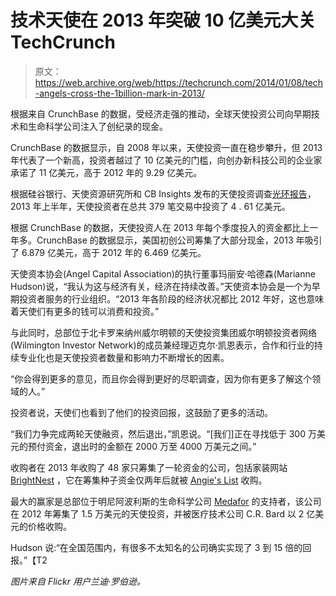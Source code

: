 # 技术天使在 2013 年突破 10 亿美元大关 TechCrunch

> 原文：<https://web.archive.org/web/https://techcrunch.com/2014/01/08/tech-angels-cross-the-1billion-mark-in-2013/>

根据来自 CrunchBase 的数据，受经济走强的推动，全球天使投资公司向早期技术和生命科学公司注入了创纪录的现金。

CrunchBase 的数据显示，自 2008 年以来，天使投资一直在稳步攀升，但 2013 年代表了一个新高，投资者越过了 10 亿美元的门槛，向创办新科技公司的企业家承诺了 11 亿美元，高于 2012 年的 9.29 亿美元。

根据硅谷银行、天使资源研究所和 CB Insights 发布的天使投资调查[光环报告](https://web.archive.org/web/20221208193657/http://www.svb.com/halo-report/)，2013 年上半年，天使投资者在总共 379 笔交易中投资了 4 . 61 亿美元。

根据 CrunchBase 的数据，天使投资人在 2013 年每个季度投入的资金都比上一年多。CrunchBase 的数据显示，美国初创公司筹集了大部分现金，2013 年吸引了 6.879 亿美元，高于 2012 年的 6.469 亿美元。

天使资本协会(Angel Capital Association)的执行董事玛丽安·哈德森(Marianne Hudson)说，“我认为这与经济有关，经济在持续改善。”天使资本协会是一个为早期投资者服务的行业组织。“2013 年各阶段的经济状况都比 2012 年好，这也意味着天使们有更多的钱可以消费和投资。”

与此同时，总部位于北卡罗来纳州威尔明顿的天使投资集团威尔明顿投资者网络(Wilmington Investor Network)的成员兼经理迈克尔·凯恩表示，合作和行业的持续专业化也是天使投资者数量和影响力不断增长的因素。

“你会得到更多的意见，而且你会得到更好的尽职调查，因为你有更多了解这个领域的人。”

投资者说，天使们也看到了他们的投资回报，这鼓励了更多的活动。

“我们力争完成两轮天使融资，然后退出，”凯恩说。“[我们]正在寻找低于 300 万美元的预付资金，退出时的金额在 2000 万至 4000 万美元之间。”

收购者在 2013 年收购了 48 家只筹集了一轮资金的公司，包括家装网站 [BrightNest](https://web.archive.org/web/20221208193657/http://www.crunchbase.com/company/brightnest) ，它在筹集种子资金仅两年后就被 [Angie's List](https://web.archive.org/web/20221208193657/http://www.crunchbase.com/company/angies-list) 收购。

最大的赢家是总部位于明尼阿波利斯的生命科学公司 [Medafor](https://web.archive.org/web/20221208193657/http://www.crunchbase.com/company/medafor) 的支持者，该公司在 2012 年筹集了 1.5 万美元的天使投资，并被医疗技术公司 C.R. Bard 以 2 亿美元的价格收购。

Hudson 说:“在全国范围内，有很多不太知名的公司确实实现了 3 到 15 倍的回报。”【T2

*图片来自 Flickr 用户兰迪·罗伯逊。*